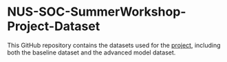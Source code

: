 # NUS-SOC-SummerWorkshop-Project-Dataset

This GitHub repository contains the datasets used for the [project](https://github.com/Rankyer/NUS-SOC-SummerWorkshop-Project), including both the baseline dataset and the advanced model dataset.
